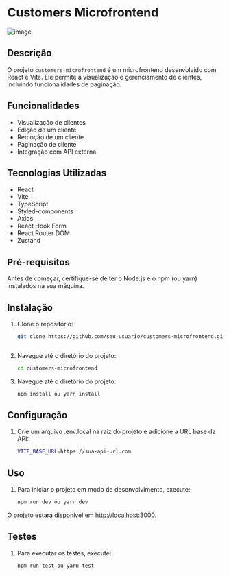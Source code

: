 # Customers Microfrontend

![image](https://github.com/user-attachments/assets/cce4da0f-9b42-4f27-97eb-9a9e72950f20)

## Descrição

O projeto `customers-microfrontend` é um microfrontend desenvolvido com React e Vite. Ele permite a visualização e gerenciamento de clientes, incluindo funcionalidades de paginação.

## Funcionalidades

- Visualização de clientes
- Edição de um cliente
- Remoção de um cliente
- Paginação de cliente
- Integração com API externa

## Tecnologias Utilizadas

- React
- Vite
- TypeScript
- Styled-components
- Axios
- React Hook Form
- React Router DOM
- Zustand

## Pré-requisitos

Antes de começar, certifique-se de ter o Node.js e o npm (ou yarn) instalados na sua máquina.

## Instalação

1. Clone o repositório:

   ```sh
   git clone https://github.com/seu-usuario/customers-microfrontend.git 



2. Navegue até o diretório do projeto:

   ```sh
   cd customers-microfrontend

3. Navegue até o diretório do projeto:

   ```sh
   npm install ou yarn install

## Configuração

1. Crie um arquivo .env.local na raiz do projeto e adicione a URL base da API:
      ```sh
   VITE_BASE_URL=https://sua-api-url.com

## Uso

1. Para iniciar o projeto em modo de desenvolvimento, execute:
   ```sh
   npm run dev ou yarn dev
O projeto estará disponível em http://localhost:3000.

## Testes

1. Para executar os testes, execute:
   ```sh
   npm run test ou yarn test


